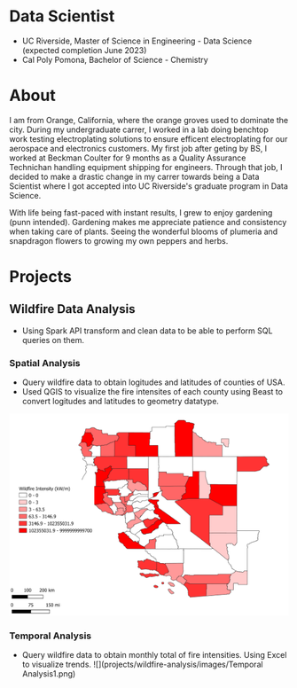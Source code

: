 # Data Scientist
- UC Riverside, Master of Science in Engineering - Data Science (expected completion June 2023)
- Cal Poly Pomona, Bachelor of Science - Chemistry

# About
I am from Orange, California, where the orange groves used to dominate the city. During my undergraduate carrer, I worked in a lab doing benchtop work testing electroplating solutions to ensure efficent electroplating for our aerospace and electronics customers. My first job after geting by BS, I worked at Beckman Coulter for 9 months as a Quality Assurance Technichan handling equipment shipping for engineers. Through that job, I decided to make a drastic change in my carrer towards being a Data Scientist where I got accepted into UC Riverside's graduate program in Data Science. 


With life being fast-paced with instant results, I grew to enjoy gardening (punn intended). Gardening makes me appreciate patience and consistency when taking care of plants. Seeing the wonderful blooms of plumeria and snapdragon flowers to growing my own peppers and herbs.  


# Projects
## Wildfire Data Analysis
* Using Spark API transform and clean data to be able to perform SQL queries on them.
### Spatial Analysis
  * Query wildfire data to obtain logitudes and latitudes of counties of USA. 
  * Used QGIS to visualize the fire intensites of each county using Beast to convert logitudes and latitudes to geometry datatype.

![](projects/wildfire-analysis/images/spatial_analysis100klegendsmall.png)
### Temporal Analysis
  * Query wildfire data to obtain monthly total of fire intensities. Using Excel to visualize trends. 
![](projects/wildfire-analysis/images/Temporal Analysis1.png)
